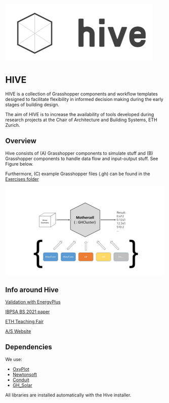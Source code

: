 ![Hive Architecture](https://github.com/architecture-building-systems/hive/blob/master/repository_files/Hive_Logo_medium.jpg)

# HIVE

HIVE is a collection of Grasshopper components and workflow templates designed to facilitate flexibility in informed decision making during the early stages of building design.

The aim of HIVE is to increase the availability of tools developed during research projects at the Chair of Architecture and Building Systems, ETH Zurich.  

## Overview

Hive consists of (A) Grasshopper components to simulate stuff and (B) Grasshopper components to handle data flow and input-output stuff. See Figure below. 

Furthermore, (C) example Grasshopper files (.gh) can be found in the [Exercises folder](https://github.com/architecture-building-systems/hive/tree/master/GrasshopperExamples)

![Hive Architecture](https://github.com/architecture-building-systems/hive/blob/master/repository_files/00_Hive_Architecture.jpg)

## Info around Hive

[Validation with EnergyPlus](https://github.com/architecture-building-systems/hive/wiki/Validation)

[IBPSA BS 2021 paper](https://doi.org/10.26868/25222708.2021.30526)

[ETH Teaching Fair](https://learning-teaching-fair.ethz.ch/project/energy-and-climate-systems-iii/)

[A/S Website](https://systems.arch.ethz.ch/demonstrators/hive)


## Dependencies

We use:
- [OxyPlot](https://oxyplot.github.io/)
- [Newtonsoft](https://www.newtonsoft.com/json)
- [Conduit](https://bitbucket.org/architecture-building-systems/conduit-hive)
- [GH_Solar](https://github.com/christophwaibel/GH_Solar_V2)

All libraries are installed automatically with the Hive installer.
